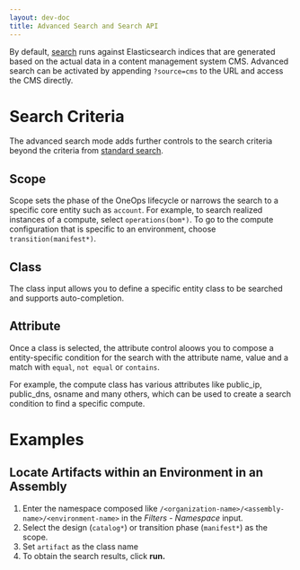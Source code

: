 ```yaml
---
layout: dev-doc
title: Advanced Search and Search API 
---
```


By default, [search](/user/general/search) runs against Elasticsearch indices that are generated based on the actual
data in a content management system CMS. Advanced search can be activated by appending `?source=cms` to the URL and
access the CMS directly.

# Search Criteria

The advanced search mode adds further controls to the search criteria beyond the criteria from
[standard search](/user/general/search).

## Scope

Scope sets the phase of the OneOps lifecycle or narrows the search to a specific core entity such as `account`.
For example, to search realized instances of a compute, select `operations(bom*)`. To go to the compute configuration
that is specific to an environment, choose `transition(manifest*)`.

## Class

The class input allows you to define a specific entity class to be searched and supports auto-completion.

## Attribute

Once a class is selected, the attribute control aloows you to compose a entity-specific condition for the search with 
the attribute name, value and a match with `equal`, `not equal` or `contains`.

For example, the compute class has various attributes like public_ip, public_dns, osname and many others, which can be
used to create a search condition to find a specific compute. 

# Examples

## Locate Artifacts within an Environment in an Assembly

1. Enter the namespace composed like `/<organization-name>/<assembly-name>/<environment-name>` in the _Filters - Namespace_
input.
2. Select the design (`catalog*`) or transition phase (`manifest*`) as the scope.
3. Set `artifact` as the class name
4. To obtain the search results, click **run.**

